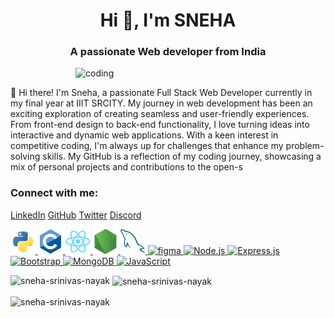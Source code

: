 
<h1 align="center">Hi 👋, I'm SNEHA</h1>
<h3 align="center">A passionate Web developer from India</h3>
<img align="right" alt="coding" width="400" src="https://miro.medium.com/v2/resize:fit:679/1*qdAW1TjCN57h1lbuuzvchg.gif">



<p align="left"> <a href="https://twitter.com/" target="blank"><img src="https://img.shields.io/twitter/follow/?logo=twitter&style=for-the-badge" alt="" /></a> </p>
<p>👋 Hi there! I'm Sneha, a passionate Full Stack Web Developer currently in my final year at IIIT SRCITY. My journey in web development has been an exciting exploration of creating seamless and user-friendly experiences. From front-end design to back-end functionality, I love turning ideas into interactive and dynamic web applications. With a keen interest in competitive coding, I'm always up for challenges that enhance my problem-solving skills. My GitHub is a reflection of my coding journey, showcasing a mix of personal projects and contributions to the open-s


<h3 align="left">Connect with me:</h3>
<p align="left" style="justify-content">
  <a href="https://linkedin.com/in/sneha-h-s-3848ba232" target="_blank">LinkedIn</a>
  <a href="https://github.com/Sneha-srinivas-nayak/Sneha-srinivas-nayak" target="_blank">GitHub</a>
  <a href="https://twitter.com/sneha_hs12" target="_blank">Twitter</a>
  <a href="https://discord.com/channels/@Sneha H S#3382" target="_blank">Discord</a>
</p>


<p align="left">
  <a href="https://www.python.org" target="_blank" rel="noreferrer">
    <img src="https://raw.githubusercontent.com/devicons/devicon/master/icons/python/python-original.svg" alt="python" width="40" height="40"/>
  </a>
  <a href="https://www.cprogramming.com/" target="_blank" rel="noreferrer">
    <img src="https://raw.githubusercontent.com/devicons/devicon/master/icons/c/c-original.svg" alt="c" width="40" height="40"/>
  </a>
  <a href="https://reactjs.org/" target="_blank" rel="noreferrer">
    <img src="https://raw.githubusercontent.com/devicons/devicon/master/icons/react/react-original.svg" alt="react" width="40" height="40"/>
  </a>
  <a href="https://nodejs.org/" target="_blank" rel="noreferrer">
    <img src="https://raw.githubusercontent.com/devicons/devicon/master/icons/nodejs/nodejs-original.svg" alt="node" width="40" height="40"/>
  </a>
  <a href="https://www.mysql.com/" target="_blank" rel="noreferrer">
    <img src="https://raw.githubusercontent.com/devicons/devicon/master/icons/mysql/mysql-original.svg" alt="mysql" width="40" height="40"/>
  </a>
  <a href="https://www.figma.com/" target="_blank" rel="noreferrer">
    <img src="https://www.vectorlogo.zone/logos/figma/figma-icon.svg" alt="figma" width="40" height="40"/>
  </a>
<a href="https://nodejs.org/" target="_blank" rel="noreferrer">
    <img src="https://www.vectorlogo.zone/logos/nodejs/nodejs-icon.svg" alt="Node.js" width="40" height="40"/>
</a>

<a href="https://expressjs.com/" target="_blank" rel="noreferrer">
    <img src="https://www.vectorlogo.zone/logos/expressjs/expressjs-icon.svg" alt="Express.js" width="40" height="40"/>
</a>

<a href="https://getbootstrap.com/" target="_blank" rel="noreferrer">
    <img src="https://www.vectorlogo.zone/logos/getbootstrap/getbootstrap-icon.svg" alt="Bootstrap" width="40" height="40"/>
</a>

<a href="https://www.mongodb.com/" target="_blank" rel="noreferrer">
    <img src="https://www.vectorlogo.zone/logos/mongodb/mongodb-icon.svg" alt="MongoDB" width="40" height="40"/>
</a>

<a href="https://developer.mozilla.org/en-US/docs/Web/JavaScript" target="_blank" rel="noreferrer">
    <img src="https://www.vectorlogo.zone/logos/javascript/javascript-icon.svg" alt="JavaScript" width="40" height="40"/>
</a>


       
    
  
</p>


<p><img align="left" src="https://github-readme-stats.vercel.app/api/top-langs?username=sneha-srinivas-nayak&show_icons=true&locale=en&layout=compact" alt="sneha-srinivas-nayak" /></p>

<p>&nbsp;<img align="center" src="https://github-readme-stats.vercel.app/api?username=sneha-srinivas-nayak&show_icons=true&locale=en" alt="sneha-srinivas-nayak" /></p>

<p><img align="center" src="https://github-readme-streak-stats.herokuapp.com/?user=sneha-srinivas-nayak&" alt="sneha-srinivas-nayak" /></p>
